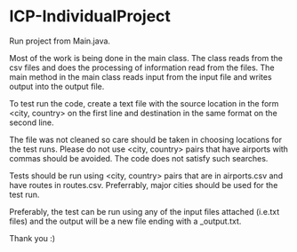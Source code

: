 # ICP-IndividualProject

Run project from Main.java.

Most of the work is being done in the main class. The class reads from the csv files and does the processing of information read from the files. The main method in the main class reads input from the input file and writes output into the output file.

To test run the code, create a text file with the source location in the form <city, country> on the first line and destination in the same format on the second line. 

The file was not cleaned so care should be taken in choosing locations for the test runs. Please do not use <city, country> pairs that have airports with commas should be avoided. The code does not satisfy such searches. 
  
Tests should be run using <city, country> pairs that are in airports.csv and have routes in routes.csv. Preferrably, major cities should be used for the test run.
  
Preferably, the test can be run using any of the input files attached (i.e.txt files) and the output will be a new file ending with a <filename>_output.txt.

Thank you :)


